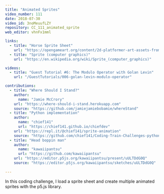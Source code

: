 ```yaml
---
title: "Animated Sprites"
video_number: 111
date: 2018-07-30
video_id: 3noMeuufLZY
repository: CC_111_animated_sprite
web_editor: vhnFx1mml

links:
  - title: "Horse Sprite Sheet"
    url: "https://opengameart.org/content/2d-platformer-art-assets-from-horse-of-spring"
  - title: "Sprite (computer graphics)"
    url: "https://en.wikipedia.org/wiki/Sprite_(computer_graphics)"

videos:
  - title: "Guest Tutorial #6: The Modulo Operator with Golan Levin"
    url: "/GuestTutorials/006-golan-levin-modulo-operator"

contributions:
  - title: "Where Should I Stand?"
    author:
      name: "Jamie McCrory"
    url: "https://where-should-i-stand.herokuapp.com"
    source: "https://github.com/jamiejamiebobamie/whereStand"
  - title: "Python implementation"
    author:
      name: "chief141"
      url: "https://chief141.github.io/chiefdev"
    url: "https://repl.it/@chief141/sprite-animation"
    source: "https://github.com/chief141/Coding-Train-Challenges-python/tree/master/Sprite-animation"
  - title: "Head boppin man"
    author:
      name: "kawaiipantsu"
      url: "https://github.com/kawaiipantsu"
    url: "https://editor.p5js.org/kawaiipantsu/present/uULTDdG0Q"
    source: "https://editor.p5js.org/kawaiipantsu/sketches/uULTDdG0Q"
    
---
```

In this coding challenge, I load a sprite sheet and create multiple animated sprites with the p5.js library.
